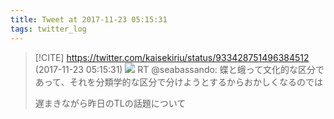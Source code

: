 ```yaml
---
title: Tweet at 2017-11-23 05:15:31
tags: twitter_log
---
```


> [!CITE] https://twitter.com/kaisekiriu/status/933428751496384512 (2017-11-23 05:15:31)
> ![](https://twitter.com/kaisekiriu/status/933428751496384512)
> RT @seabassando: 蝶と蛾って文化的な区分であって、それを分類学的な区分で分けようとするからおかしくなるのでは
> 
> 遅まきながら昨日のTLの話題について
